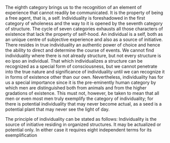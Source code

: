 The eighth category brings us to the recognition of an element of experience that cannot readily be communicated. It is the property of being a free agent, that is, a self. Individuality is foreshadowed in the first category of wholeness and the way to it is opened by the seventh category of structure. The cycle of seven categories exhausts all those characters of existence that lack the property of self-hood. An individual is a self, both as an unique centre of subjective experience and also as a source of initiative. There resides in true individuality an authentic power of choice and hence the ability to direct and determine the course of events. We cannot find individuality where there is not already structure, but not every structure is eo ipso an individual. That which individualizes a structure can be recognized as a special form of consciousness, but we cannot penetrate into the true nature and significance of individuality until we can recognize it in forms of existence other than our own. Nevertheless, individuality has for us a special importance since it is the pre-eminently human category by which men are distinguished both from animals and from the higher gradations of existence. This must not, however, be taken to mean that all men or even most men truly exemplify the category of individuality; for there is potential individuality that may never become actual, as a seed is a potential plant that may never see the light of day. 

The principle of individuality can be stated as follows: Individuality is the source of initiative residing in organized structures. It may be actualized or potential only. In either case it requires eight independent terms for its exemplification